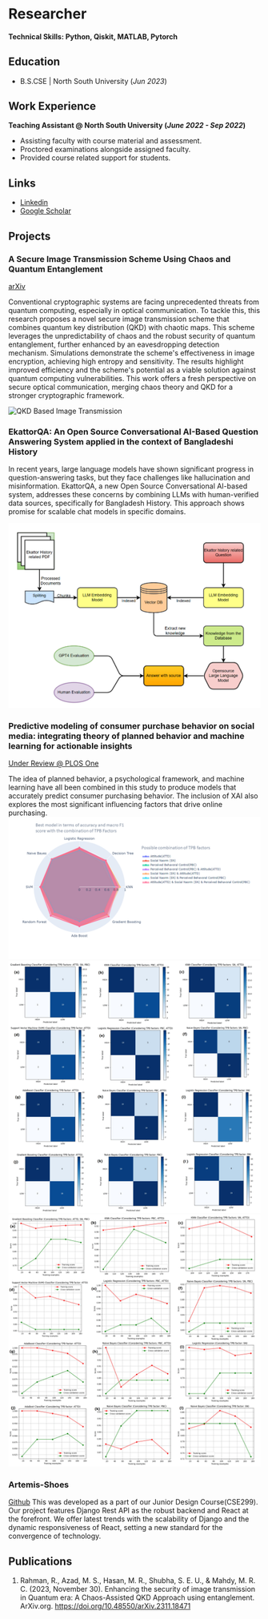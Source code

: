# Researcher

#### Technical Skills: Python, Qiskit, MATLAB, Pytorch

## Education 			        		
- B.S.CSE | North South University (_Jun 2023_)

## Work Experience
**Teaching Assistant @ North South University (_June 2022 - Sep 2022_)**
- Assisting faculty with course material and assessment. 
- Proctored examinations alongside assigned faculty.
- Provided course related support for students.

## Links 
- [Linkedin](https://www.linkedin.com/in/raiyan78)
- [Google Scholar](https://scholar.google.com/citations?user=QrDmxHwAAAAJ&hl=en)

## Projects
### A Secure Image Transmission Scheme Using Chaos and Quantum Entanglement
[arXiv](https://arxiv.org/abs/2311.18471)


Conventional cryptographic systems are facing unprecedented threats from quantum computing, especially in optical communication. To tackle this, this research proposes a novel secure image transmission scheme that combines quantum key distribution (QKD) with chaotic maps. This scheme leverages the unpredictability of chaos and the robust security of quantum entanglement, further enhanced by an eavesdropping detection mechanism. Simulations demonstrate the scheme's effectiveness in image encryption, achieving high entropy and sensitivity. The results highlight improved efficiency and the scheme's potential as a viable solution against quantum computing vulnerabilities. This work offers a fresh perspective on secure optical communication, merging chaos theory and QKD for a stronger cryptographic framework.

![QKD Based Image Transmission](/assets/img/sit.jpg)

### EkattorQA: An Open Source Conversational AI-Based Question Answering System applied in the context of Bangladeshi History
<!---
Publication
-->
In recent years, large language models have shown significant progress in question-answering tasks, but they face challenges like hallucination and misinformation. EkattorQA, a new Open Source Conversational AI-based system, addresses these concerns by combining LLMs with human-verified data sources, specifically for Bangladesh History. This approach shows promise for scalable chat models in specific domains.

![Ekattor QA](/assets/img/eqa.png)

### Predictive modeling of consumer purchase behavior on social media: integrating theory of planned behavior and machine learning for actionable insights
[Under Review @ PLOS One](https://journals.plos.org/plosone/)

The idea of planned behavior, a psychological framework, and machine learning have all been combined in this study to produce models that accurately predict consumer purchasing behavior. The inclusion of XAI also explores the most significant influencing factors that drive online purchasing.
![Radar plot](/assets/img/Radarplot.png)
![Confusion matrix](/assets/img/ConfusionMatrix.png)
![Learning Curve](/assets/img/learningcurve.png)

### Artemis-Shoes
[Github](https://github.com/Raiyan78/Artemis-Shoes)
This was developed as a part of our Junior Design Course(CSE299). Our project features Django Rest API as the robust backend and React at the forefront. We offer latest trends with the scalability of Django and the dynamic responsiveness of React, setting a new standard for the convergence of technology.


## Publications
1. Rahman, R., Azad, M. S., Hasan, M. R., Shubha, S. E. U., & Mahdy, M. R. C. (2023, November 30). Enhancing the security of image transmission in Quantum era: A Chaos-Assisted QKD Approach using entanglement. ArXiv.org. https://doi.org/10.48550/arXiv.2311.18471






